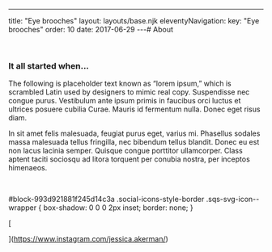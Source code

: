 ---
title: "Eye brooches"
layout: layouts/base.njk
eleventyNavigation:
  key: "Eye brooches"
  order: 10
date: 2017-06-29
---# About

  

### It all started when...

The following is placeholder text known as “lorem ipsum,” which is scrambled Latin used by designers to mimic real copy. Suspendisse nec congue purus. Vestibulum ante ipsum primis in faucibus orci luctus et ultrices posuere cubilia Curae. Mauris id fermentum nulla. Donec eget risus diam.

In sit amet felis malesuada, feugiat purus eget, varius mi. Phasellus sodales massa malesuada tellus fringilla, nec bibendum tellus blandit. Donec eu est non lacus lacinia semper. Quisque congue porttitor ullamcorper. Class aptent taciti sociosqu ad litora torquent per conubia nostra, per inceptos himenaeos.

 

#block-993d921881f245d14c3a .social-icons-style-border .sqs-svg-icon--wrapper { box-shadow: 0 0 0 2px inset; border: none; }

[

](https://www.instagram.com/jessica.akerman/)